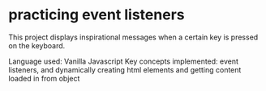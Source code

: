 # practicing event listeners
This project displays inspirational messages when a certain key is pressed on the keyboard.

Language used: Vanilla Javascript
Key concepts implemented: event listeners, and dynamically creating html elements and getting content loaded in from object